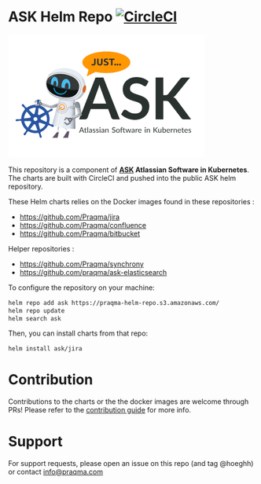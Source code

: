 # ASK Helm Repo [![CircleCI](https://circleci.com/gh/Praqma/ask/tree/master.svg?style=svg&circle-token=3b7cc9798969fc823042248e4a9f38b22a7abaa3)](https://circleci.com/gh/Praqma/ask/tree/master)

![ASK-Logo](images/ask-logo.png)

This repository is a component of **[ASK](https://www.praqma.com/products/ask/) Atlassian Software in Kubernetes**.
The charts are built with CircleCI and pushed into the public ASK helm repository.

These Helm charts relies on the Docker images found in these repositories :
- https://github.com/Praqma/jira
- https://github.com/Praqma/confluence
- https://github.com/Praqma/bitbucket

Helper repositories :
- https://github.com/Praqma/synchrony
- https://github.com/praqma/ask-elasticsearch


To configure the repository on your machine:
```
helm repo add ask https://praqma-helm-repo.s3.amazonaws.com/
helm repo update
helm search ask
```

Then, you can install charts from that repo:
```
helm install ask/jira
```

# Contribution

Contributions to the charts or the the docker images are welcome through PRs! Please refer to the [contribution guide](CONTRIBUTION.md) for more info. 

# Support
For support requests, please open an issue on this repo (and tag @hoeghh) or contact [info@praqma.com](mailto:info@praqma.com)
